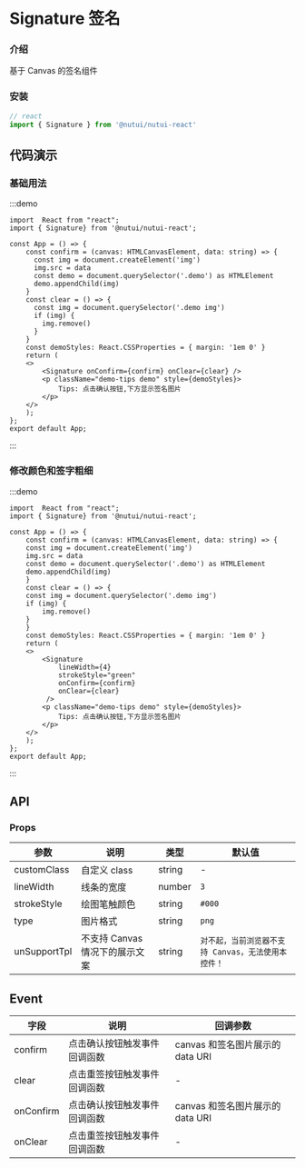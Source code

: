 # Signature 签名

### 介绍

基于 Canvas 的签名组件

### 安装

```javascript
// react
import { Signature } from '@nutui/nutui-react'
```

## 代码演示

### 基础用法

:::demo

```tsx
import  React from "react";
import { Signature} from '@nutui/nutui-react';

const App = () => {
    const confirm = (canvas: HTMLCanvasElement, data: string) => {
      const img = document.createElement('img')
      img.src = data
      const demo = document.querySelector('.demo') as HTMLElement
      demo.appendChild(img)
    }
    const clear = () => {
      const img = document.querySelector('.demo img')
      if (img) {
        img.remove()
      }
    }
    const demoStyles: React.CSSProperties = { margin: '1em 0' }
    return (
    <>
        <Signature onConfirm={confirm} onClear={clear} />
        <p className="demo-tips demo" style={demoStyles}>
            Tips: 点击确认按钮,下方显示签名图片
        </p>
    </>
    );
};
export default App;
```

:::

### 修改颜色和签字粗细

:::demo

```tsx
import  React from "react";
import { Signature} from '@nutui/nutui-react';

const App = () => {
    const confirm = (canvas: HTMLCanvasElement, data: string) => {
    const img = document.createElement('img')
    img.src = data
    const demo = document.querySelector('.demo') as HTMLElement
    demo.appendChild(img)
    }
    const clear = () => {
    const img = document.querySelector('.demo img')
    if (img) {
        img.remove()
    }
    }
    const demoStyles: React.CSSProperties = { margin: '1em 0' }
    return (
    <>
        <Signature
            lineWidth={4}
            strokeStyle="green"
            onConfirm={confirm}
            onClear={clear}
         />
        <p className="demo-tips demo" style={demoStyles}>
            Tips: 点击确认按钮,下方显示签名图片
        </p>
    </>
    );
};
export default App;
```

:::

## API

### Props

| 参数           | 说明                           | 类型   | 默认值                                              |
| -------------- | ------------------------------ | ------ | --------------------------------------------------- |
| customClass   | 自定义 class                   | string | -                                                   |
| lineWidth     | 线条的宽度                     | number | `3`                                                   |
| strokeStyle   | 绘图笔触颜色                   | string | `#000`                                              |
| type           | 图片格式                       | string | `png`                                               |
| unSupportTpl | 不支持 Canvas 情况下的展示文案 | string | `对不起，当前浏览器不支持 Canvas，无法使用本控件！` |

## Event

| 字段    | 说明                         | 回调参数                         |
| ------- | ---------------------------- | -------------------------------- |
| confirm | 点击确认按钮触发事件回调函数 | canvas 和签名图片展示的 data URI |
| clear   | 点击重签按钮触发事件回调函数 | -                              |
| onConfirm | 点击确认按钮触发事件回调函数 | canvas 和签名图片展示的 data URI |
| onClear   | 点击重签按钮触发事件回调函数 | -                              |

